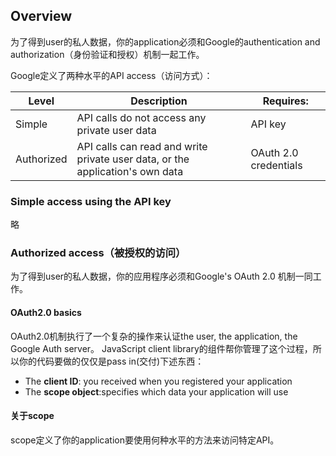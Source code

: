 ## Overview
为了得到user的私人数据，你的application必须和Google的authentication and authorization（身份验证和授权）机制一起工作。

Google定义了两种水平的API access（访问方式）：

Level|	Description	|Requires:
-----|--------------|--------
Simple|	API calls do not access any private user data|	API key
Authorized|	API calls can read and write private user data, or the application's own data|	OAuth 2.0 credentials

### Simple access using the API key
略

### Authorized access（被授权的访问）
为了得到user的私人数据，你的应用程序必须和Google's OAuth 2.0 机制一同工作。

#### OAuth2.0 basics
OAuth2.0机制执行了一个复杂的操作来认证the user, the application, the Google Auth server。 JavaScript client library的组件帮你管理了这个过程，所以你的代码要做的仅仅是pass in(交付)下述东西：

- The **client ID**: you received when you registered your application
- The **scope object**:specifies which data your application will use

#### 关于scope
scope定义了你的application要使用何种水平的方法来访问特定API。
